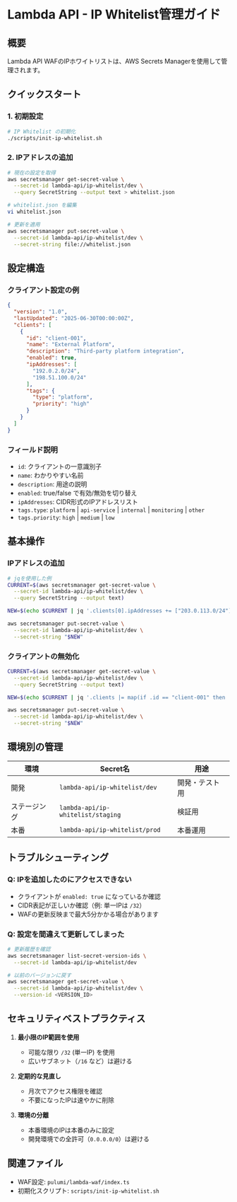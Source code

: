 # Lambda API - IP Whitelist管理ガイド

## 概要
Lambda API WAFのIPホワイトリストは、AWS Secrets Managerを使用して管理されます。

## クイックスタート

### 1. 初期設定
```bash
# IP Whitelist の初期化
./scripts/init-ip-whitelist.sh
```

### 2. IPアドレスの追加
```bash
# 現在の設定を取得
aws secretsmanager get-secret-value \
  --secret-id lambda-api/ip-whitelist/dev \
  --query SecretString --output text > whitelist.json

# whitelist.json を編集
vi whitelist.json

# 更新を適用
aws secretsmanager put-secret-value \
  --secret-id lambda-api/ip-whitelist/dev \
  --secret-string file://whitelist.json
```

## 設定構造

### クライアント設定の例
```json
{
  "version": "1.0",
  "lastUpdated": "2025-06-30T00:00:00Z",
  "clients": [
    {
      "id": "client-001",
      "name": "External Platform",
      "description": "Third-party platform integration",
      "enabled": true,
      "ipAddresses": [
        "192.0.2.0/24",
        "198.51.100.0/24"
      ],
      "tags": {
        "type": "platform",
        "priority": "high"
      }
    }
  ]
}
```

### フィールド説明
- `id`: クライアントの一意識別子
- `name`: わかりやすい名前
- `description`: 用途の説明
- `enabled`: true/false で有効/無効を切り替え
- `ipAddresses`: CIDR形式のIPアドレスリスト
- `tags.type`: `platform` | `api-service` | `internal` | `monitoring` | `other`
- `tags.priority`: `high` | `medium` | `low`

## 基本操作

### IPアドレスの追加
```bash
# jqを使用した例
CURRENT=$(aws secretsmanager get-secret-value \
  --secret-id lambda-api/ip-whitelist/dev \
  --query SecretString --output text)

NEW=$(echo $CURRENT | jq '.clients[0].ipAddresses += ["203.0.113.0/24"]')

aws secretsmanager put-secret-value \
  --secret-id lambda-api/ip-whitelist/dev \
  --secret-string "$NEW"
```

### クライアントの無効化
```bash
CURRENT=$(aws secretsmanager get-secret-value \
  --secret-id lambda-api/ip-whitelist/dev \
  --query SecretString --output text)

NEW=$(echo $CURRENT | jq '.clients |= map(if .id == "client-001" then .enabled = false else . end)')

aws secretsmanager put-secret-value \
  --secret-id lambda-api/ip-whitelist/dev \
  --secret-string "$NEW"
```

## 環境別の管理

| 環境 | Secret名 | 用途 |
|-----|----------|------|
| 開発 | `lambda-api/ip-whitelist/dev` | 開発・テスト用 |
| ステージング | `lambda-api/ip-whitelist/staging` | 検証用 |
| 本番 | `lambda-api/ip-whitelist/prod` | 本番運用 |

## トラブルシューティング

### Q: IPを追加したのにアクセスできない
- クライアントが `enabled: true` になっているか確認
- CIDR表記が正しいか確認（例: 単一IPは `/32`）
- WAFの更新反映まで最大5分かかる場合があります

### Q: 設定を間違えて更新してしまった
```bash
# 更新履歴を確認
aws secretsmanager list-secret-version-ids \
  --secret-id lambda-api/ip-whitelist/dev

# 以前のバージョンに戻す
aws secretsmanager get-secret-value \
  --secret-id lambda-api/ip-whitelist/dev \
  --version-id <VERSION_ID>
```

## セキュリティベストプラクティス

1. **最小限のIP範囲を使用**
   - 可能な限り `/32` (単一IP) を使用
   - 広いサブネット（`/16` など）は避ける

2. **定期的な見直し**
   - 月次でアクセス権限を確認
   - 不要になったIPは速やかに削除

3. **環境の分離**
   - 本番環境のIPは本番のみに設定
   - 開発環境での全許可（`0.0.0.0/0`）は避ける

## 関連ファイル
- WAF設定: `pulumi/lambda-waf/index.ts`
- 初期化スクリプト: `scripts/init-ip-whitelist.sh`
